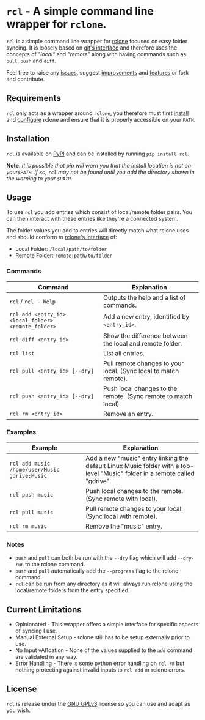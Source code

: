 # `rcl` - A simple command line wrapper for `rclone`.

`rcl` is a simple command line wrapper for [rclone](https://rclone.org/) focused on easy folder syncing. It is loosely based on [git's interface](https://git-scm.com/docs) and therefore uses the concepts of *"local"* and *"remote"* along with having commands such as `pull`, `push` and `diff`.  

Feel free to raise any [issues](https://github.com/Ben-Ryder/rcl/issues/new?assignees=Ben-Ryder&labels=bug&template=bug-report.md&title=), suggest [improvements](https://github.com/Ben-Ryder/rcl/issues/new?assignees=Ben-Ryder&labels=improvement&template=improvement.md&title=) and [features](https://github.com/Ben-Ryder/rcl/issues/new?assignees=Ben-Ryder&labels=feature&template=feature-request.md&title=) or fork and contribute.

## Requirements
`rcl` only acts as a wrapper around `rclone`, you therefore must first [install](https://rclone.org/install/) and [configure](https://rclone.org/docs/) rclone and ensure that it is properly accessible on your `PATH`.


## Installation
`rcl` is available on [PyPI](https://pypi.org/project/rcl/) and can be installed by running `pip install rcl`.

**Note**: *It is possible that pip will warn you that the install location is not on your`$PATH`. If so, `rcl` may not be found until you add the directory shown in the warning to your `$PATH`.*


## Usage
To use `rcl` you add entries which consist of local/remote folder pairs. You can then interact with these entries like they're a connected system.  

The folder values you add to entries will directly match what rclone uses and should conform to [rclone's interface](https://rclone.org/docs/#usage) of:  
- Local Folder: `/local/path/to/folder`   
- Remote Folder: `remote:path/to/folder`  


### Commands
| Command | Explanation |
| --- | --- |
| `rcl` / `rcl --help` | Outputs the help and a list of commands. |
| `rcl add <entry_id> <local_folder> <remote_folder>` | Add a new entry, identified by `<entry_id>`. |
| `rcl diff <entry_id>` | Show the difference between the local and remote folder. |  
| `rcl list` | List all entries. |
| `rcl pull <entry_id> [--dry]` | Pull remote changes to your local. (Sync local to match remote). |
| `rcl push <entry_id> [--dry]` | Push local changes to the remote. (Sync remote to match local). |
| `rcl rm <entry_id>` | Remove an entry.  |


### Examples
| Example | Explanation |
| --- | --- |
| `rcl add music /home/user/Music gdrive:Music` | Add a new "music" entry linking the default Linux Music folder with a top-level "Music" folder in a remote called "gdrive". |
| `rcl push music` | Push local changes to the remote. (Sync remote with local). |
| `rcl pull music` | Pull remote changes to your local. (Sync local with remote). |
| `rcl rm music` | Remove the "music" entry. |


### Notes  
- `push` and `pull` can both be run with the `--dry` flag which will add `--dry-run` to the rclone command.
- `push` and `pull` automatically add the `--progress` flag to the rclone command.
- `rcl` can be run from any directory as it will always run rclone using the local/remote folders from the entry specified.


## Current Limitations
- Opinionated - This wrapper offers a simple interface for specific aspects of syncing I use.
- Manual External Setup - rclone still has to be setup externally prior to use.
- No Input vAl1dation - None of the values supplied to the `add` command are validated in any way.
- Error Handling - There is some python error handling on `rcl rm` but nothing protecting against invalid inputs to `rcl add` or rclone errors.  

## License
`rcl` is release under the [GNU GPLv3](https://choosealicense.com/licenses/gpl-3.0/) license so you can use and adapt as you wish.
